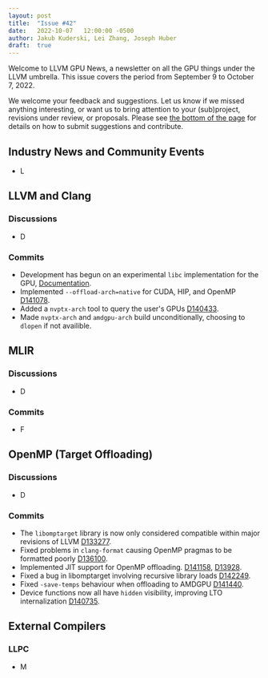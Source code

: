```yaml
---
layout: post
title:  "Issue #42"
date:   2022-10-07   12:00:00 -0500
author: Jakub Kuderski, Lei Zhang, Joseph Huber
draft:  true
---
```


Welcome to LLVM GPU News, a newsletter on all the GPU things under the LLVM umbrella.
This issue covers the period from September 9 to October 7, 2022.

We welcome your feedback and suggestions. Let us know if we missed anything interesting, or want us to bring attention to your (sub)project, revisions under review, or proposals. Please see [the bottom of the page](https://llvm-gpu-news.github.io/about/) for details on how to submit suggestions and contribute.


## Industry News and Community Events

*  L

##  LLVM and Clang

### Discussions
* D

### Commits

* Development has begun on an experimental `libc` implementation for the GPU, [Documentation](https://libc.llvm.org/gpu_mode.html).
* Implemented `--offload-arch=native` for CUDA, HIP, and OpenMP [D141078](https://reviews.llvm.org/D141078).
* Added a `nvptx-arch` tool to query the user's GPUs [D140433](https://reviews.llvm.org/D140433).
* Made `nvptx-arch` and `amdgpu-arch` build unconditionally, choosing to `dlopen` if not availible.

## MLIR

### Discussions

* D

### Commits

* F


## OpenMP (Target Offloading)

### Discussions

* D

### Commits

* The `libomptarget` library is now only considered compatible within major revisions of LLVM [D133277](https://reviews.llvm.org/D133277).
* Fixed problems in `clang-format` causing OpenMP pragmas to be formatted poorly [D136100](https://reviews.llvm.org/D136100).
* Implemented JIT support for OpenMP offloading. [D141158](https://reviews.llvm.org/D141158), [D13928](https://reviews.llvm.org/D13928).
* Fixed a bug in libomptarget involving recursive library loads [D142249](https://reviews.llvm.org/D142249).
* Fixed `-save-temps` behaviour when offloading to AMDGPU [D141440](https://reviews.llvm.org/D141440).
* Device functions now all have `hidden` visibility, improving LTO internalization [D140735](https://reviews.llvm.org/D140735).

## External Compilers

### LLPC

* M
